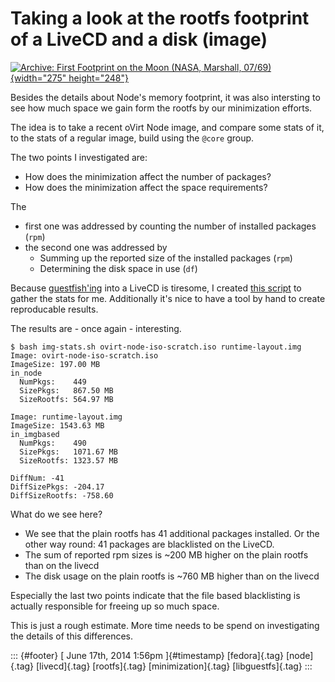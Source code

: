 Taking a look at the rootfs footprint of a LiveCD and a disk (image)
====================================================================

[![Archive: First Footprint on the Moon (NASA, Marshall,
07/69)](https://farm9.staticflickr.com/8316/7973820086_ab7a9a2b57.jpg){width="275"
height="248"}](https://www.flickr.com/photos/nasamarshall/7973820086/ "Archive: First Footprint on the Moon (NASA, Marshall, 07/69) von NASA's Marshall Space Flight Center bei Flickr")

Besides the details about Node's memory footprint, it was also
intersting to see how much space we gain form the rootfs by our
minimization efforts.

The idea is to take a recent oVirt Node image, and compare some stats of
it, to the stats of a regular image, build using the `@core` group.

The two points I investigated are:

-   How does the minimization affect the number of packages?
-   How does the minimization affect the space requirements?

The

-   first one was addressed by counting the number of installed packages
    (`rpm`)
-   the second one was addressed by
    -   Summing up the reported size of the installed packages (`rpm`)
    -   Determining the disk space in use (`df`)

Because [guestfish\'ing](http://libguestfs.org/) into a LiveCD is
tiresome, I created [this
script](https://gist.github.com/fabiand/48fa450d84591f7b4454) to gather
the stats for me. Additionally it's nice to have a tool by hand to
create reproducable results.

The results are - once again - interesting.

    $ bash img-stats.sh ovirt-node-iso-scratch.iso runtime-layout.img
    Image: ovirt-node-iso-scratch.iso
    ImageSize: 197.00 MB
    in_node
      NumPkgs:    449
      SizePkgs:   867.50 MB
      SizeRootfs: 564.97 MB

    Image: runtime-layout.img
    ImageSize: 1543.63 MB
    in_imgbased
      NumPkgs:    490
      SizePkgs:   1071.67 MB
      SizeRootfs: 1323.57 MB

    DiffNum: -41
    DiffSizePkgs: -204.17
    DiffSizeRootfs: -758.60

What do we see here?

-   We see that the plain rootfs has 41 additional packages installed.
    Or the other way round: 41 packages are blacklisted on the LiveCD.
-   The sum of reported rpm sizes is \~200 MB higher on the plain rootfs
    than on the livecd
-   The disk usage on the plain rootfs is \~760 MB higher than on the
    livecd

Especially the last two points indicate that the file based blacklisting
is actually responsible for freeing up so much space.

This is just a rough estimate. More time needs to be spend on
investigating the details of this differences.

::: {#footer}
[ June 17th, 2014 1:56pm ]{#timestamp} [fedora]{.tag} [node]{.tag}
[livecd]{.tag} [rootfs]{.tag} [minimization]{.tag} [libguestfs]{.tag}
:::

